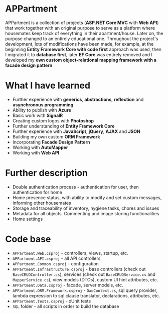 # APPartment

APPartment is a collection of projects (**ASP.NET Core MVC** with **Web API**) that work together with an original purpose to serve as a platform where housemates keep track of everything in their apartment/house.
Later on, the purpose changed to an entirely educational one. Throughout the project's development, lots of modifications have been made, for example, at the beginning **Entity Framework Core with code first** approach was used, then I migrated it to **database first**, later **EF Core** was entirely removed and I developed my **own custom object-relational mapping framework with a facade design pattern**.

# What I have learned

* Further experience with **generics**, **abstractions**, **reflection** and **asynchronous programming**
* Ability to publish with **Azure**
* Basic work with **SignalR**
* Creating custom logos with **Photoshop**
* Further understanding of **Entity Framework Core**
* Further experience with **JavaScript**, **jQuery**, **AJAX** and **JSON**
* Building my own custom **ORM Framework**
* Incorporating **Facade Design Pattern**
* Working with **AutoMapper**
* Working with **Web API**

# Further description

* Double authentication process - authentication for user, then authentication for home
* Home presence status, with ability to modify and set custom messages, informing other housemates
* Storage and traceability of inventory, hygiene tasks, chores and issues
* Metadata for all objects. Commenting and image storing functionalities
* Home settings

# Code base

* `APPartment.Web.csproj` - controllers, views, startup, etc.
* `APPartment.API.csproj` - all API controllers
* `APPartment.Common.csproj` - configuration
* `APPartment.Infrastructure.csproj` - base controllers (check out `BaseCRUDController.cs`), services (check out `BaseCRUDService.cs` and `MapperService.cs`), view models (DTOs), custom UI hint attributes, etc.
* `APPartment.Data.csproj` - facade, server models, etc.
* `APPartment.ORM.Framework.csproj` - `DaoContext.cs`, sql query provider, lambda expression to sql clause translator, declarations, attributes, etc.
* `APPartment.Tests.csproj` - xUnit tests
* `SQL` folder - all scripts in order to build the database
